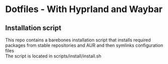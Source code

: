 # Dotfiles - With Hyprland and Waybar

## Installation script
This repo contains a barebones installation script that installs required packages from stable repositories and AUR and then symlinks configuration files  
The script is located in scripts/install/install.sh

